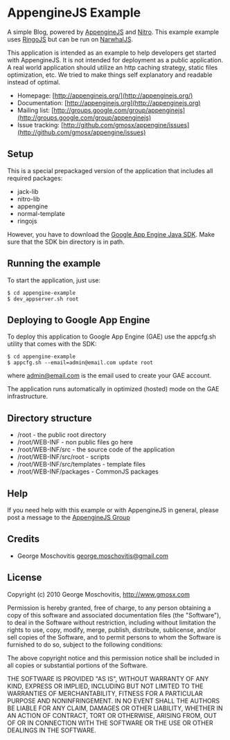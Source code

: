 AppengineJS Example
===================

A simple Blog, powered by [AppengineJS](http:/www.appenginejs.org) and [Nitro](http://www.nitrojs.org). This example example uses [RingoJS](http://www.ringojs.org) but can be run on [NarwhalJS](http://www.narwhaljs.org). 

This application is intended as an example to help developers get started with AppengineJS. It is not intended for deployment as a public application. A real world application should utilize an http caching strategy, static files optimization, etc. We tried to make things self explanatory and readable instead of optimal.

* Homepage: [http://appenginejs.org/](http://appenginejs.org/)
* Documentation: [http://appenginejs.org](http://appenginejs.org)
* Mailing list: [http://groups.google.com/group/appenginejs](http://groups.google.com/group/appenginejs)
* Issue tracking: [http://github.com/gmosx/appengine/issues](http://github.com/gmosx/appengine/issues)


Setup
-----

This is a special prepackaged version of the application that includes all required packages:

* jack-lib
* nitro-lib
* appengine
* normal-template
* ringojs

However, you have to download the [Google App Engine Java SDK](http://code.google.com/appengine/downloads.html). Make sure that the SDK bin directory is in path.


Running the example
-------------------

To start the application, just use:

    $ cd appengine-example
    $ dev_appserver.sh root 


Deploying to Google App Engine
------------------------------

To deploy this application to Google App Engine (GAE) use the appcfg.sh utility that comes with the SDK:

    $ cd appengine-example
    $ appcfg.sh --email=admin@email.com update root 

where admin@email.com is the email used to create your GAE account.

The application runs automatically in optimized (hosted) mode on the GAE infrastructure.


Directory structure
-------------------

* /root - the public root directory
* /root/WEB-INF - non public files go here
* /root/WEB-INF/src - the source code of the application
* /root/WEB-INF/src/root - scripts
* /root/WEB-INF/src/templates - template files
* /root/WEB-INF/packages - CommonJS packages


Help
----

If you need help with this example or with AppengineJS in general, please post a message to the [AppengineJS Group](http://groups.google.com/group/appenginejs)


Credits
-------

* George Moschovitis <george.moschovitis@gmail.com>


License
-------

Copyright (c) 2010 George Moschovitis, http://www.gmosx.com

Permission is hereby granted, free of charge, to any person obtaining a copy
of this software and associated documentation files (the "Software"), to
deal in the Software without restriction, including without limitation the
rights to use, copy, modify, merge, publish, distribute, sublicense, and/or
sell copies of the Software, and to permit persons to whom the Software is
furnished to do so, subject to the following conditions:

The above copyright notice and this permission notice shall be included in
all copies or substantial portions of the Software.

THE SOFTWARE IS PROVIDED "AS IS", WITHOUT WARRANTY OF ANY KIND, EXPRESS OR
IMPLIED, INCLUDING BUT NOT LIMITED TO THE WARRANTIES OF MERCHANTABILITY,
FITNESS FOR A PARTICULAR PURPOSE AND NONINFRINGEMENT. IN NO EVENT SHALL
THE AUTHORS BE LIABLE FOR ANY CLAIM, DAMAGES OR OTHER LIABILITY, WHETHER 
IN AN ACTION OF CONTRACT, TORT OR OTHERWISE, ARISING FROM, OUT OF OR IN
CONNECTION WITH THE SOFTWARE OR THE USE OR OTHER DEALINGS IN THE SOFTWARE.
